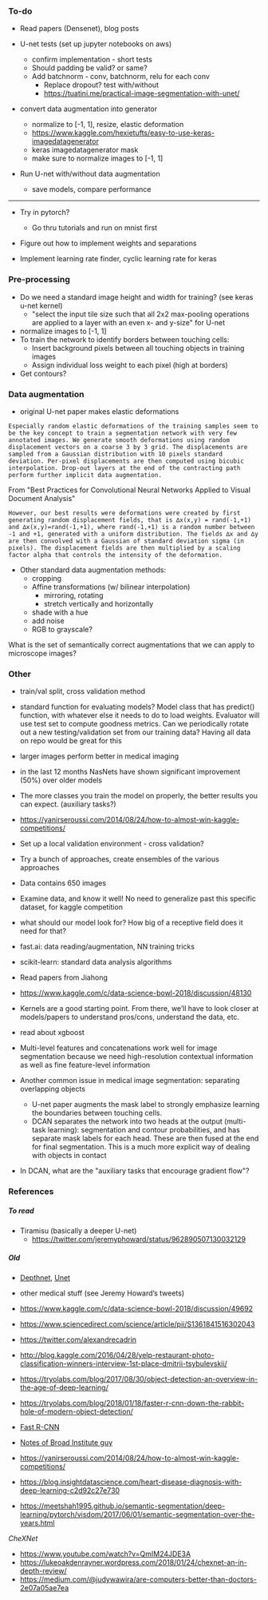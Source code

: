 ### To-do

* Read papers (Densenet), blog posts

* U-net tests (set up jupyter notebooks on aws)
    * confirm implementation - short tests
    * Should padding be valid? or same? 
    * Add batchnorm - conv, batchnorm, relu for each conv
        * Replace dropout? test with/without
        * https://tuatini.me/practical-image-segmentation-with-unet/

* convert data augmentation into generator
    * normalize to [-1, 1], resize, elastic deformation
    * https://www.kaggle.com/hexietufts/easy-to-use-keras-imagedatagenerator
    * keras imagedatagenerator mask
    * make sure to normalize images to [-1, 1]

* Run U-net with/without data augmentation
    * save models, compare performance

---

* Try in pytorch?  
    * Go thru tutorials and run on mnist first

* Figure out how to implement weights and separations
* Implement learning rate finder, cyclic learning rate for keras

### Pre-processing

* Do we need a standard image height and width for training? (see keras u-net kernel)
    * "select the input tile size such that all 2x2 max-pooling operations are applied to a layer with an even x- and y-size" for U-net
* normalize images to [-1, 1]
* To train the network to identify borders between touching cells: 
    * Insert background pixels between all touching objects in training images
    * Assign individual loss weight to each pixel (high at borders)
* Get contours? 

### Data augmentation

* original U-net paper makes elastic deformations

```
Especially random elastic deformations of the training samples seem to be the key concept to train a segmentation network with very few annotated images. We generate smooth deformations using random displacement vectors on a coarse 3 by 3 grid. The displacements are sampled from a Gaussian distribution with 10 pixels standard deviation. Per-pixel displacements are then computed using bicubic interpolation. Drop-out layers at the end of the contracting path perform further implicit data augmentation.
```

From "Best Practices for Convolutional Neural Networks Applied to Visual Document Analysis"
```
However, our best results were deformations were created by first generating random displacement fields, that is ∆x(x,y) = rand(-1,+1) and ∆x(x,y)=rand(-1,+1), where rand(-1,+1) is a random number between -1 and +1, generated with a uniform distribution. The fields ∆x and ∆y are then convolved with a Gaussian of standard deviation sigma (in pixels). The displacement fields are then multiplied by a scaling factor alpha that controls the intensity of the deformation. 
```

* Other standard data augmentation methods:
    * cropping
    * Affine transformations (w/ bilinear interpolation)
        * mirroring, rotating
        * stretch vertically and horizontally
    * shade with a hue
    * add noise
    * RGB to grayscale?

What is the set of semantically correct augmentations that we can apply to microscope images? 

### Other

* train/val split, cross validation method
* standard function for evaluating models? Model class that has predict() function, with whatever else it needs to do to load weights. Evaluator will use test set to compute goodness metrics. Can we periodically rotate out a new testing/validation set from our training data? Having all data on repo would be great for this 

* larger images perform better in medical imaging
* in the last 12 months NasNets have shown significant improvement (50%) over older models
* The more classes you train the model on properly, the better results you can expect. (auxiliary tasks?)
* https://yanirseroussi.com/2014/08/24/how-to-almost-win-kaggle-competitions/
* Set up a local validation environment - cross validation?
* Try a bunch of approaches, create ensembles of the various approaches
* Data contains 650 images
* Examine data, and know it well! No need to generalize past this specific dataset, for kaggle competition
* what should our model look for? How big of a receptive field does it need for that?
* fast.ai: data reading/augmentation, NN training tricks
* scikit-learn: standard data analysis algorithms
* Read papers from Jiahong
* https://www.kaggle.com/c/data-science-bowl-2018/discussion/48130
* Kernels are a good starting point. From there, we’ll have to look closer at models/papers to understand pros/cons, understand the data, etc.
* read about xgboost

* Multi-level features and concatenations work well for image segmentation because we need high-resolution contextual information as well as fine feature-level information
* Another common issue in medical image segmentation: separating overlapping objects
    * U-net paper augments the mask label to strongly emphasize learning the boundaries between touching cells.
    * DCAN separates the network into two heads at the output (multi-task learning): segmentation and contour probabilities, and has separate mask labels for each head. These are then fused at the end for final segmentation. This is a much more explicit way of dealing with objects in contact

* In DCAN, what are the "auxiliary tasks that encourage gradient flow"?

### References

##### To read

* Tiramisu (basically a deeper U-net)
    * https://twitter.com/jeremyphoward/status/962890507130032129

##### Old

* [Depthnet](https://arxiv.org/abs/1608.06993), [Unet](https://arxiv.org/abs/1505.04597)
* other medical stuff (see Jeremy Howard’s tweets)
* https://www.kaggle.com/c/data-science-bowl-2018/discussion/49692
* https://www.sciencedirect.com/science/article/pii/S1361841516302043

* https://twitter.com/alexandrecadrin
* http://blog.kaggle.com/2016/04/28/yelp-restaurant-photo-classification-winners-interview-1st-place-dmitrii-tsybulevskii/

* https://tryolabs.com/blog/2017/08/30/object-detection-an-overview-in-the-age-of-deep-learning/
* https://tryolabs.com/blog/2018/01/18/faster-r-cnn-down-the-rabbit-hole-of-modern-object-detection/
* [Fast R-CNN](http://ieeexplore.ieee.org/document/7410526/)
* [Notes of Broad Institute guy](https://www.kaggle.com/c/data-science-bowl-2018/discussion/48130)
* https://yanirseroussi.com/2014/08/24/how-to-almost-win-kaggle-competitions/
* https://blog.insightdatascience.com/heart-disease-diagnosis-with-deep-learning-c2d92c27e730
* https://meetshah1995.github.io/semantic-segmentation/deep-learning/pytorch/visdom/2017/06/01/semantic-segmentation-over-the-years.html

_CheXNet_

* https://www.youtube.com/watch?v=QmIM24JDE3A
* https://lukeoakdenrayner.wordpress.com/2018/01/24/chexnet-an-in-depth-review/
* https://medium.com/@judywawira/are-computers-better-than-doctors-2e07a05ae7ea

